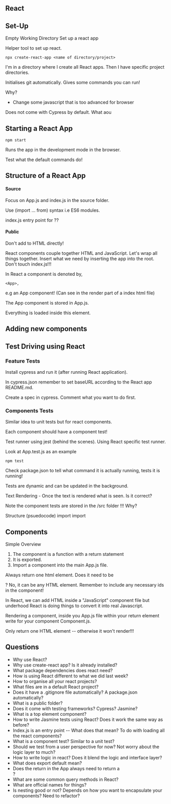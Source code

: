 ## React

## Set-Up

Empty Working Directory
Set up a react app

Helper tool to set up react.

```
npx create-react-app <name of directory/project>
```

I'm in a directory where I create all React apps. Then I have specific project directories.

Initialises git automatically. Gives some commands you can run!

Why?

- Change some javascript that is too advanced for browser

Does not come with Cypress by default. What aou

## Starting a React App

```
npm start
```

Runs the app in the development mode in the browser.

Test what the default commands do!

## Structure of a React App

#### Source

Focus on App.js and index.js in the source folder.

Use (import ... from) syntax i.e ES6 modules.

index.js entry point for ??

#### Public

Don't add to HTML directly!

React components couple together HTML and JavaScript. Let's wrap all things together. Insert what we need by inserting the app into the root. Don't touch index.js!!!

In React a component is denoted by,

```
<App>,
```

e.g an App component! (Can see in the render part of a index html file)

The App component is stored in App.js.

Everything is loaded inside this element.

## Adding new components

## Test Driving using React

### Feature Tests

Install cypress and run it (after running React application).

In cypress.json remember to set baseURL according to the React app README.md.

Create a spec in cypress. Comment what you want to do first.

### Components Tests

Similar idea to unit tests but for react components.

Each component should have a component test!

Test runner using jest (behind the scenes). Using React specific test runner.

Look at App.test.js as an example

```
npm test
```

Check package.json to tell what command it is actually running, tests it is running!

Tests are dynamic and can be updated in the background.

Text Rendering - Once the text is rendered what is seen. Is it correct?

Note the component tests are stored in the /src folder !!! Why?

Structure (psuedocode)
import <testing framework>
import <component>

<render the component>
<do a test query>
<assert something>

## Components

Simple Overview

1. The component is a function with a return statement
2. It is exported.
3. Import a component into the main App.js file.

Always return one html element. Does it need to be <div>? No, it can be any HTML element.
Remember to include any necessary ids in the component!

In React, we can add HTML inside a "JavaScript" component file but underhood React is doing things to convert it into real Javascript.

Rendering a component, inside you App.js file within your return element write <Component /> for your component Component.js.

Only return one HTML element -- otherwise it won't render!!!

## Questions

- Why use React?
- Why use create-react app? Is it already installed?
- What package dependencies does react need?
- How is using React different to what we did last week?
- How to organise all your react projects?
- What files are in a default React project?
- Does it have a .gitignore file automatically? A package.json automatically?
- What is a public folder?
- Does it come with testing frameworks? Cypress? Jasmine?
- What is a top element component?
- How to write Jasmine tests using React? Does it work the same way as before?
- Index.js is an entry point -- What does that mean? To do with loading all the react components?
- What is a component test? Similar to a unit test?
- Should we test from a user perspective for now? Not worry about the logic layer to much?
- How to write logic in react? Does it blend the logic and interface layer?
- What does export default mean?
- Does the return in the App always need to return a <div class=App >?
- What are some common query methods in React?
- What are official names for things?
- Is nesting good or not? Depends on how you want to encapsulate your components? Need to refactor?
